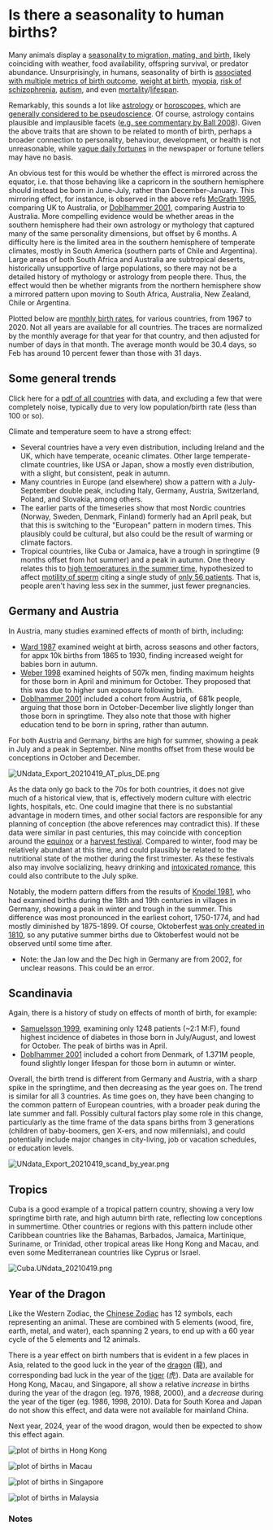 # Is there a seasonality to human births? #

Many animals display a [seasonality to migration, mating, and birth](https://www.science.org/doi/10.1126/science.3881822), likely coinciding with weather, food availability, offspring survival, or predator abundance. Unsurprisingly, in humans, seasonality of birth is [associated with multiple metrics of birth outcome](https://doi.org/10.1073/pnas.1307582110), [weight at birth](https://doi.org/10.1111/j.1467-842X.1998.tb01467.x), [myopia](https://doi.org/10.1016/j.ophtha.2007.05.040), [risk of schizophrenia](https://doi.org/10.1192/bjp.167.6.783), [autism](https://doi.org/10.1176/ajp.152.5.798), and even [mortality](https://doi.org/10.1038/41245)/[lifespan](https://doi.org/10.1073/pnas.041431898).

Remarkably, this sounds a lot like [astrology](https://en.wikipedia.org/wiki/Western_astrology) or [horoscopes](https://en.wikipedia.org/wiki/Horoscope), which are [generally considered to be pseudoscience](https://en.wikipedia.org/wiki/Astrology_and_science). Of course, astrology contains plausible and implausible facets ([e.g. see commentary by Ball 2008](https://www.nature.com/articles/news.2008.731)). Given the above traits that are shown to be related to month of birth, perhaps a broader connection to personality, behaviour, development, or health is not unreasonable, while [vague daily fortunes](https://en.wikipedia.org/wiki/Barnum_effect) in the newspaper or fortune tellers may have no basis.

An obvious test for this would be whether the effect is mirrored across the equator, i.e. that those behaving like a capricorn in the southern hemisphere should instead be born in June-July, rather than December-January. This mirroring effect, for instance, is observed in the above refs [McGrath 1995](https://doi.org/10.1192/bjp.167.6.783), comparing UK to Australia, or [Doblhammer 2001](https://doi.org/10.1073/pnas.041431898), comparing Austria to Australia. More compelling evidence would be whether areas in the southern hemisphere had their own astrology or mythology that captured many of the same personality dimensions, but offset by 6 months. A difficulty here is the limited area in the southern hemisphere of temperate climates, mostly in South America (southern parts of Chile and Argentina). Large areas of both South Africa and Australia are subtropical deserts, historically unsupportive of large populations, so there may not be a detailed history of mythology or astrology from people there. Thus, the effect would then be whether migrants from the northern hemisphere show a mirrored pattern upon moving to South Africa, Australia, New Zealand, Chile or Argentina.

Plotted below are [monthly birth rates](https://data.un.org/Data.aspx?d=POP&f=tableCode:55), for various countries, from 1967 to 2020. Not all years are available for all countries. The traces are normalized by the monthly average for that year for that country, and then adjusted for number of days in that month. The average month would be 30.4 days, so Feb has around 10 percent fewer than those with 31 days.

## Some general trends ##
Click here for a [pdf of all countries](https://github.com/wrf/birth_rate_by_month/blob/main/all_countries_combined.UNdata_20210419.pdf) with data, and excluding a few that were completely noise, typically due to very low population/birth rate (less than 100 or so).

Climate and temperature seem to have a strong effect: 

* Several countries have a very even distribution, including Ireland and the UK, which have temperate, oceanic climates. Other large temperate-climate countries, like USA or Japan, show a mostly even distribution, with a slight, but consistent, peak in autumn.
* Many countries in Europe (and elsewhere) show a pattern with a July-September double peak, including Italy, Germany, Austria, Switzerland, Poland, and Slovakia, among others. 
* The earlier parts of the timeseries show that most Nordic countries (Norway, Sweden, Denmark, Finland) formerly had an April peak, but that this is switching to the "European" pattern in modern times. This plausibly could be cultural, but also could be the result of warming or climate factors.
* Tropical countries, like Cuba or Jamaica, have a trough in springtime (9 months offset from hot summer) and a peak in autumn. One theory relates this to [high temperatures in the summer time](https://doi.org/10.1016/j.envres.2011.01.023), hypothesized to affect [motility of sperm](https://www.jstor.org/stable/2061888) citing a single study of [only 56 patients](https://doi.org/10.1016/0028-2243(88)90140-2). That is, people aren't having less sex in the summer, just fewer pregnancies.

## Germany and Austria ##

In Austria, many studies examined effects of month of birth, including:

* [Ward 1987](http://dx.doi.org/10.1080/03014468700009341) examined weight at birth, across seasons and other factors, for appx 10k births from 1865 to 1930, finding increased weight for babies born in autumn.
* [Weber 1998](https://doi.org/10.1038/35781) examined heights of 507k men, finding maximum heights for those born in April and minimum for October. They proposed that this was due to higher sun exposure following birth.
* [Doblhammer 2001](https://doi.org/10.1073/pnas.041431898) included a cohort from Austria, of 681k people, arguing that those born in October-December live slightly longer than those born in springtime. They also note that those with higher education tend to be born in spring, rather than autumn.

For both Austria and Germany, births are high for summer, showing a peak in July and a peak in September. Nine months offset from these would be conceptions in October and December. 

![UNdata_Export_20210419_AT_plus_DE.png](https://github.com/wrf/birth_rate_by_month/blob/main/images/UNdata_Export_20210419_AT_plus_DE.png)

As the data only go back to the 70s for both countries, it does not give much of a historical view, that is, effectively modern culture with electric lights, hospitals, etc. One could imagine that there is no substantial advantage in modern times, and other social factors are responsible for any planning of conception (the above references may contradict this).
If these data were similar in past centuries, this may coincide with conception around the [equinox](https://en.wikipedia.org/wiki/Equinox) or a [harvest festival](https://en.wikipedia.org/wiki/Harvest_festival). Compared to winter, food may be relatively abundant at this time, and could plausibly be related to the nutritional state of the mother during the first trimester. As these festivals also may involve socializing, heavy drinking and [intoxicated romance](https://www.oktoberfest.de/en/traditional-fashion/tying-a-dirndl-which-side-to-choose), this could also contribute to the July spike.

Notably, the modern pattern differs from the results of [Knodel 1981](https://www.tandfonline.com/doi/abs/10.1080/00324728.1981.10404953), who had examined births during the 18th and 19th centuries in villages in Germany, showing a peak in winter and trough in the summer. This difference was most pronounced in the earliest cohort, 1750-1774, and had mostly diminished by 1875-1899. Of course, Oktoberfest [was only created in 1810](https://www.muenchen.de/int/en/events/oktoberfest/history.html), so any putative summer births due to Oktoberfest would not be observed until some time after.

* Note: the Jan low and the Dec high in Germany are from 2002, for unclear reasons. This could be an error.

## Scandinavia ##

Again, there is a history of study on effects of month of birth, for example:

* [Samuelsson 1999](http://dx.doi.org/10.1136/adc.81.2.143), examining only 1248 patients (~2:1 M:F), found highest incidence of diabetes in those born in July/August, and lowest for October. The peak of births was in April.
* [Doblhammer 2001](https://doi.org/10.1073/pnas.041431898) included a cohort from Denmark, of 1.371M people, found slightly longer lifespan for those born in autumn or winter.

Overall, the birth trend is different from Germany and Austria, with a sharp spike in the springtime, and then decreasing as the year goes on. The trend is similar for all 3 countries. As time goes on, they have been changing to the common pattern of European countries, with a broader peak during the late summer and fall. Possibly cultural factors play some role in this change, particularly as the time frame of the data spans births from 3 generations (children of baby-boomers, gen X-ers, and now millennials), and could potentially include major changes in city-living, job or vacation schedules, or education levels.

![UNdata_Export_20210419_scand_by_year.png](https://github.com/wrf/birth_rate_by_month/blob/main/images/UNdata_Export_20210419_scand_by_year.png)

## Tropics ##
Cuba is a good example of a tropical pattern country, showing a very low springtime birth rate, and high autumn birth rate, reflecting low conceptions in summertime. Other countries or regions with this pattern include other Caribbean countries like the Bahamas, Barbados, Jamaica, Martinique, Suriname, or Trinidad, other tropical areas like Hong Kong and Macau, and even some Mediterranean countries like Cyprus or Israel.

![Cuba.UNdata_20210419.png](https://github.com/wrf/birth_rate_by_month/blob/main/images/Cuba.UNdata_20210419.png)

## Year of the Dragon ##
Like the Western Zodiac, the [Chinese Zodiac](https://en.wikipedia.org/wiki/Chinese_calendar_correspondence_table) has 12 symbols, each representing an animal. These are combined with 5 elements (wood, fire, earth, metal, and water), each spanning 2 years, to end up with a 60 year cycle of the 5 elements and 12 animals. 

There is a year effect on birth numbers that is evident in a few places in Asia, related to the good luck in the year of the [dragon](https://en.wikipedia.org/wiki/Dragon_(zodiac)) (龍), and corresponding bad luck in the year of the [tiger](https://en.wikipedia.org/wiki/Tiger_(zodiac)) (虎). Data are available for Hong Kong, Macau, and Singapore, all show a relative *increase* in births during the year of the dragon (eg. 1976, 1988, 2000), and a *decrease* during the year of the tiger (eg. 1986, 1998, 2010). Data for South Korea and Japan do not show this effect, and data were not available for mainland China. 

Next year, 2024, year of the wood dragon, would then be expected to show this effect again.

![plot of births in Hong Kong](https://github.com/wrf/birth_rate_by_month/blob/main/images/China_Hong_Kong_SAR.timeline.UNdata_20230630.png)

![plot of births in Macau](https://github.com/wrf/birth_rate_by_month/blob/main/images/China_Macao_SAR.timeline.UNdata_20230630.png)

![plot of births in Singapore](https://github.com/wrf/birth_rate_by_month/blob/main/images/Singapore.timeline.UNdata_20230630.png)

![plot of births in Malaysia](https://github.com/wrf/birth_rate_by_month/blob/main/images/Malaysia.timeline.UNdata_20230630.png)

### Notes ###

